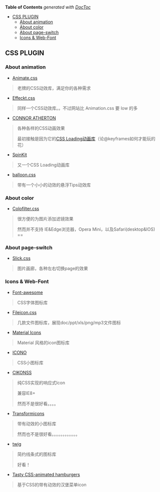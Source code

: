 <!-- START doctoc generated TOC please keep comment here to allow auto update -->
<!-- DON'T EDIT THIS SECTION, INSTEAD RE-RUN doctoc TO UPDATE -->
**Table of Contents**  *generated with [DocToc](https://github.com/thlorenz/doctoc)*

- [CSS PLUGIN](#css-plugin)
  - [About animation](#about-animation)
  - [About color](#about-color)
  - [About page-switch](#about-page-switch)
  - [Icons & Web-Font](#icons-&-web-font)

<!-- END doctoc generated TOC please keep comment here to allow auto update -->

## CSS PLUGIN

### About animation

- [Animate.css](http://daneden.github.io/animate.css/)

> 老牌的CSS动效库，满足你的各种需求

- [Effeckt.css](http://h5bp.github.io/Effeckt.css/)

> 同样一个CSS动效库。。不过网站比 Animation.css 要 low 的多

- [CONNOR ATHERTON](https://connoratherton.com/)

> 各种各样的CSS动画效果
> 
> 最初接触是因为它的[CSS Loading动画库](https://connoratherton.com/loaders)（论@keyframes如何才能玩的花）

- [SpinKit](http://tobiasahlin.com/spinkit/)

> 又一个CSS Loading动画库

- [balloon.css](http://kazzkiq.github.io/balloon.css/)

> 带有一个小小的动效的悬浮Tips动效库

### About color

- [Colofilter.css](http://lukyvj.github.io/colofilter.css/)

> 很方便的为图片添加滤镜效果
> 
> 然而并不支持 IE&Edge浏览器，Opera Mini，以及Safari(desktop&IOS) ==

### About page-switch

- [Slick.css](http://kenwheeler.github.io/slick)

> 图片画廊，各种左右切换page的效果

### Icons & Web-Font

- [Font-awesome](http://fontawesome.io/)

> CSS字体图标库

- [Fileicon.css](http://picturepan2.github.io/fileicon.css/)

> 几款文件图标库，展现doc/ppt/xls/png/mp3文件图标

- [Material Icons](http://google.github.io/material-design-icons/)

> Material 风格的icon图标库

- [ICONO](http://saeedalipoor.github.io/icono/)

> CSS小图标库

- [CIKONSS](http://www.bootcss.com/p/cikonss/)

> 纯CSS实现的响应式Icon
> 
> 兼容IE8+
> 
> 然而不是很好看。。。。

- [Transformicons](http://www.transformicons.com/)

> 带有动效的小图标库
> 
> 然而也不是很好看。。。。。。。。。。。。

- [twig](https://wiredcraft.com/twig/)

> 简约线条式的图标库
>
> 好看！

- [Tasty CSS-animated hamburgers](https://jonsuh.com/hamburgers/)

> 基于CSS的带有动效的汉堡菜单icon